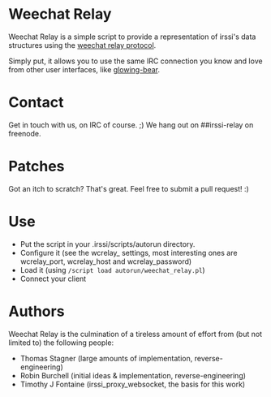 # Weechat Relay

Weechat Relay is a simple script to provide a representation of irssi's data
structures using the [weechat relay
protocol](https://www.weechat.org/files/doc/devel/weechat_relay_protocol.en.html).

Simply put, it allows you to use the same IRC connection you know and love from
other user interfaces, like [glowing-bear](https://github.com/glowing-bear/glowing-bear).

# Contact

Get in touch with us, on IRC of course. ;) We hang out on ##irssi-relay on freenode.

# Patches

Got an itch to scratch? That's great. Feel free to submit a pull request! :)

# Use

* Put the script in your .irssi/scripts/autorun directory.
* Configure it (see the wcrelay_ settings, most interesting ones are wcrelay_port,
  wcrelay_host and wcrelay_password)
* Load it (using `/script load autorun/weechat_relay.pl`)
* Connect your client

# Authors

Weechat Relay is the culmination of a tireless amount of effort from (but not
limited to) the following people:

* Thomas Stagner (large amounts of implementation, reverse-engineering)
* Robin Burchell (initial ideas & implementation, reverse-engineering)
* Timothy J Fontaine (irssi_proxy_websocket, the basis for this work)

